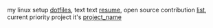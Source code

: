 my linux setup [dotfiles](https://github.com/waflya-xleb/dotfiles), text text [resume](https://), open source contribution [list](https://), current priority project it's [project_name](https://)
